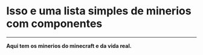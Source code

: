 # Isso e uma lista simples de minerios com componentes
__________
**Aqui tem os minerios do minecraft e da vida real.**
